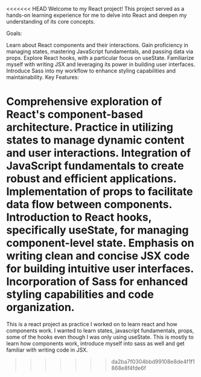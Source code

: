 <<<<<<< HEAD
Welcome to my React project! This project served as a hands-on learning experience for me to delve into React and deepen my understanding of its core concepts.

Goals:

Learn about React components and their interactions.
Gain proficiency in managing states, mastering JavaScript fundamentals, and passing data via props.
Explore React hooks, with a particular focus on useState.
Familiarize myself with writing JSX and leveraging its power in building user interfaces.
Introduce Sass into my workflow to enhance styling capabilities and maintainability.
Key Features:

Comprehensive exploration of React's component-based architecture.
Practice in utilizing states to manage dynamic content and user interactions.
Integration of JavaScript fundamentals to create robust and efficient applications.
Implementation of props to facilitate data flow between components.
Introduction to React hooks, specifically useState, for managing component-level state.
Emphasis on writing clean and concise JSX code for building intuitive user interfaces.
Incorporation of Sass for enhanced styling capabilities and code organization.
=======
This is a react project as practice I worked on to learn react and how components work.
I wanted to learn states, javascript fundamentals, props, some of the hooks even though I was only using useState. This is mostly to learn how components work, introduce myself into sass as well and get familiar with writing code in JSX.
>>>>>>> da2ba7f0304bbd99108e8de4f1f1868e8f4fde6f

